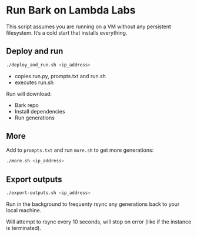 # Run Bark on Lambda Labs

This script assumes you are running on a VM without any persistent filesystem. It’s a cold start that installs everything.

## Deploy and run

```sh
./deploy_and_run.sh <ip_address>
```

- copies run.py, prompts.txt and run.sh
- executes run.sh

Run will download:

- Bark repo
- Install dependencies
- Run generations

## More

Add to `prompts.txt` and run `more.sh` to get more generations:

```sh
./more.sh <ip_address>
```

## Export outputs

```sh
./export-outputs.sh <ip_address>
```

Run in the background to frequenty rsync any generations back to your local machine.

Will attempt to rsync every 10 seconds, will stop on error (like if the instance is terminated).
